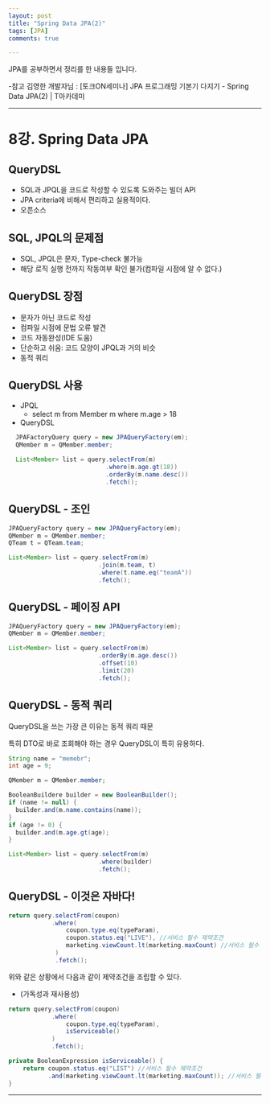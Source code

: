 ```yaml
---
layout: post
title: "Spring Data JPA(2)"
tags: [JPA]
comments: true

---
```


JPA를 공부하면서 정리를 한 내용들 입니다.

-참고 김영한 개발자님 : [토크ON세미나] JPA 프로그래밍 기본기 다지기 - Spring Data JPA(2) | T아카데미

---

# 8강. Spring Data JPA

## QueryDSL

* SQL과 JPQL을 코드로 작성할 수 있도록 도와주는 빌더 API
* JPA criteria에 비해서 편리하고 실용적이다.
* 오픈소스

## SQL, JPQL의 문제점
* SQL, JPQL은 문자, Type-check 불가능
* 해당 로직 실행 전까지 작동여부 확인 불가(컴파일 시점에 알 수 없다.)

## QueryDSL 장점
* 문자가 아닌 코드로 작성
* 컴파일 시점에 문법 오류 발견
* 코드 자동완성(IDE 도움)
* 단순하고 쉬움: 코드 모양이 JPQL과 거의 비슷
* 동적 쿼리

## QueryDSL 사용
* JPQL
	* select m from Member m where m.age > 18
* QueryDSL
```java
  JPAFactoryQuery query = new JPAQueryFactory(em);
  QMember m = QMember.member;
  
  List<Member> list = query.selectFrom(m)
                           .where(m.age.gt(18))
                           .orderBy(m.name.desc())
                           .fetch();
```

## QueryDSL - 조인
```java
JPAQueryFactory query = new JPAQueryFactory(em);
QMember m = QMember.member;
QTeam t = QTeam.team;

List<Member> list = query.selectFrom(m)
                         .join(m.team, t)
                         .where(t.name.eq("teamA"))
                         .fetch();
```

## QueryDSL - 페이징 API

```java
JPAQueryFactory query = new JPAQueryFactory(em);
QMember m = QMember.member;

List<Member> list = query.selectFrom(m)
                         .orderBy(m.age.desc())
                         .offset(10)
                         .limit(20)
                         .fetch();
```

## QueryDSL - 동적 쿼리

QueryDSL을 쓰는 가장 큰 이유는 동적 쿼리 때문

특히 DTO로 바로 조회해야 하는 경우 QueryDSL이 특히 유용하다.

```java
String name = "memebr";
int age = 9;

QMember m = QMember.member;

BooleanBuildere builder = new BooleanBuilder();
if (name != null) {
  builder.and(m.name.contains(name));
}
if (age != 0) {
  builder.and(m.age.gt(age);
}

List<Member> list = query.selectFrom(m)
                         .where(builder)
                         .fetch();
```
## QueryDSL - 이것은 자바다!
```java
return query.selectFrom(coupon)
            .where(
                coupon.type.eq(typeParam),
                coupon.status.eq("LIVE"), //서비스 필수 제약조건
                marketing.viewCount.lt(marketing.maxCount) //서비스 필수 제약조건
             )
             .fetch();
```
위와 같은 상황에서 다음과 같이 제약조건을 조립할 수 있다. 
- (가독성과 재사용성)
```java
return query.selectFrom(coupon)
            .where(
                coupon.type.eq(typeParam),
                isServiceable()
            )
            .fetch();

private BooleanExpression isServiceable() {
    return coupon.status.eq("LIST") //서비스 필수 제약조건
           .and(marketing.viewCount.lt(marketing.maxCount)); //서비스 필수 제약조건
}
```

---
